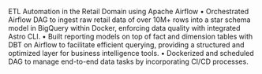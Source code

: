  ETL Automation in the Retail Domain using Apache Airflow
• Orchestrated Airflow DAG to ingest raw retail data of over 10M+ rows into a star schema model in BigQuery within Docker, enforcing data quality with integrated Astro CLI.
• Built reporting models on top of fact and dimension tables with DBT on Airflow to facilitate efficient querying, providing a structured and optimized layer for business intelligence tools. 
• Dockerized and scheduled DAG to manage end-to-end data tasks by incorporating CI/CD processes. 
